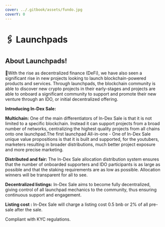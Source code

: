 ```yaml
---
cover: ../.gitbook/assets/fundo.jpg
coverY: 0
---
```


# 🖇 Launchpads

## About Launchpads!

:clap:With the rise as decentralized finance (DeFi), we have also seen a significant rise in new projects looking to launch blockchain-powered products and services. Through launchpads, the blockchain community is able to discover new crypto projects in their early-stages and projects are able to onboard a significant community to support and promote their new venture through an IDO, or initial decentralized offering.

**Introducing In-Dex Sale:**

**Multichain:** One of the main differentiators of In-Dex Sale is that it is not limited to a specific blockchain. Instead it can support projects from a broad number of networks, centralizing the highest quality projects from all chains onto one launchpad.The first launchpad All-in-one - One of In-Dex Sale unique value propositions is that it is built and supported, for the youtubers, marketers resulting in broader distributions, much better project exposure and more precise marketing.

**Distributed and fair:** The In-Dex Sale allocation distribution system ensures that the number of onboarded supporters and IDO participants is as large as possible and that the staking requirements are as low as possible. Allocation winners will be transparent for all to see.

**Decentralized listings:** In-Dex Sale aims to become fully decentralized, giving control of all launchpad mechanics to the community, thus ensuring continuous support and engagement.

**Listing cost :** In-Dex Sale will charge a listing cost 0.5 bnb or 2% of all pre-sale after the sale.

Compliant with KYC regulations.
